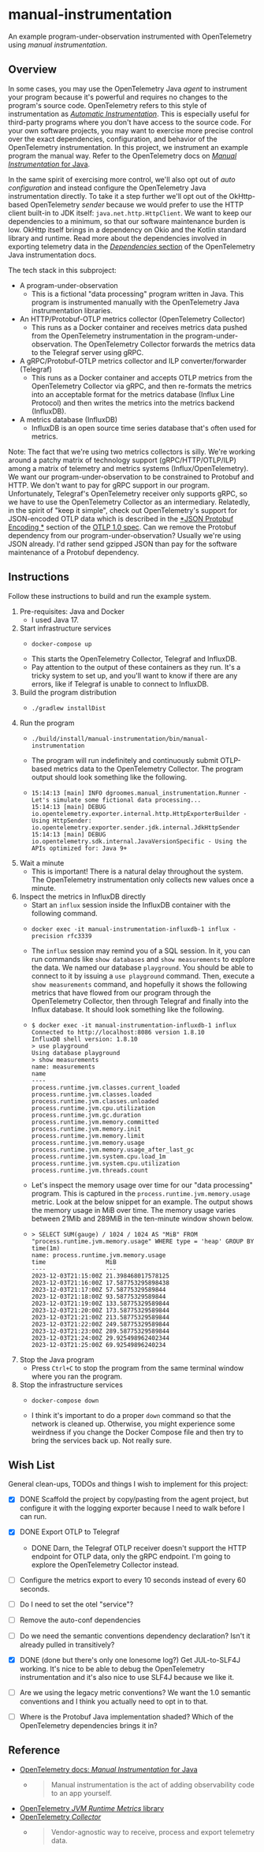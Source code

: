 # manual-instrumentation

An example program-under-observation instrumented with OpenTelemetry using *manual instrumentation*.


## Overview

In some cases, you may use the OpenTelemetry Java _agent_ to instrument your program because it's powerful and requires
no changes to the program's source code. OpenTelemetry refers to this style of instrumentation as [*Automatic Instrumentation*](https://opentelemetry.io/docs/instrumentation/java/automatic/).
This is especially useful for third-party programs where you don't have access to the source code. For your own software
projects, you may want to exercise more precise control over the exact dependencies, configuration, and behavior of the
OpenTelemetry instrumentation. In this project, we instrument an example program the manual way. Refer to the OpenTelemetry
docs on [*Manual Instrumentation* for Java](https://opentelemetry.io/docs/instrumentation/java/manual/).

In the same spirit of exercising more control, we'll also opt out of *auto configuration* and instead configure the
OpenTelemetry Java instrumentation directly. To take it a step further we'll opt out of the OkHttp-based OpenTelemetry
*sender* because we would prefer to use the HTTP client built-in to JDK itself: `java.net.http.HttpClient`. We want to
keep our dependencies to a minimum, so that our software maintenance burden is low. OkHttp itself brings in a dependency
on Okio and the Kotlin standard library and runtime. Read more about the dependencies involved in exporting telemetry
data in the [*Dependencies* section](https://opentelemetry.io/docs/instrumentation/java/exporters/#otlp-dependencies) of
the OpenTelemetry Java instrumentation docs. 

The tech stack in this subproject:

* A program-under-observation
  * This is a fictional "data processing" program written in Java. This program is instrumented manually with the
    OpenTelemetry Java instrumentation libraries.
* An HTTP/Protobuf-OTLP metrics collector (OpenTelemetry Collector)
  * This runs as a Docker container and receives metrics data pushed from the OpenTelemetry instrumentation in the
    program-under-observation. The OpenTelemetry Collector forwards the metrics data to the Telegraf server using gRPC.
* A gRPC/Protobuf-OTLP metrics collector and ILP converter/forwarder (Telegraf)
  * This runs as a Docker container and accepts OTLP metrics from the OpenTelemetry Collector via gRPC, and then
    re-formats the metrics into an acceptable format for the metrics database (Influx Line Protocol) and then writes the
    metrics into the metrics backend (InfluxDB). 
* A metrics database (InfluxDB)
  * InfluxDB is an open source time series database that's often used for metrics. 

Note: The fact that we're using two metrics collectors is silly. We're working around a patchy matrix of technology
support (gRPC/HTTP/OTLP/ILP) among a matrix of telemetry and metrics systems (Influx/OpenTelemetry). We want our
program-under-observation to be constrained to Protobuf and HTTP. We don't want to pay for gRPC support in our program.
Unfortunately, Telegraf's OpenTelemetry receiver only supports gRPC, so we have to use the OpenTelemetry Collector as
an intermediary. Relatedly, in the spirit of "keep it simple", check out OpenTelemetry's support for JSON-encoded OTLP
data which is described in the [*JSON Protobuf Encoding *](https://opentelemetry.io/docs/specs/otlp/#otlphttp) section
of the [OTLP 1.0 spec](https://opentelemetry.io/docs/specs/otlp/). Can we remove the Protobuf dependency from our program-under-observation?
Usually we're using JSON already. I'd rather send gzipped JSON than pay for the software maintenance of a Protobuf dependency.


## Instructions

Follow these instructions to build and run the example system.

1. Pre-requisites: Java and Docker
    * I used Java 17.
2. Start infrastructure services
    * ```shell
      docker-compose up
      ```
    * This starts the OpenTelemetry Collector, Telegraf and InfluxDB.
    * Pay attention to the output of these containers as they run. It's a tricky system to set up, and you'll want to
      know if there are any errors, like if Telegraf is unable to connect to InfluxDB.
3. Build the program distribution
    * ```shell
      ./gradlew installDist
      ```
4. Run the program 
    * ```shell
      ./build/install/manual-instrumentation/bin/manual-instrumentation
      ```
    * The program will run indefinitely and continuously submit OTLP-based metrics data to the OpenTelemetry Collector.
      The program output should look something like the following.
    * ```text
      15:14:13 [main] INFO dgroomes.manual_instrumentation.Runner - Let's simulate some fictional data processing...
      15:14:13 [main] DEBUG io.opentelemetry.exporter.internal.http.HttpExporterBuilder - Using HttpSender: io.opentelemetry.exporter.sender.jdk.internal.JdkHttpSender
      15:14:13 [main] DEBUG io.opentelemetry.sdk.internal.JavaVersionSpecific - Using the APIs optimized for: Java 9+
      ```
5. Wait a minute
    * This is important! There is a natural delay throughout the system. The OpenTelemetry instrumentation only collects
      new values once a minute.
6. Inspect the metrics in InfluxDB directly
    * Start an `influx` session inside the InfluxDB container with the following command.
    * ```shell
      docker exec -it manual-instrumentation-influxdb-1 influx -precision rfc3339
      ```
    * The `influx` session may remind you of a SQL session. In it, you can run commands like `show databases` and
      `show measurements` to explore the data. We named our database `playground`. You should be able to connect to it
      by issuing a `use playground` command. Then, execute a `show measurements` command, and hopefully it shows the
      following metrics that have flowed from our program through the OpenTelemetry Collector, then through Telegraf and
      finally into the Influx database. It should look something like the following.
    * ```text
      $ docker exec -it manual-instrumentation-influxdb-1 influx
      Connected to http://localhost:8086 version 1.8.10
      InfluxDB shell version: 1.8.10
      > use playground
      Using database playground
      > show measurements
      name: measurements
      name
      ----
      process.runtime.jvm.classes.current_loaded
      process.runtime.jvm.classes.loaded
      process.runtime.jvm.classes.unloaded
      process.runtime.jvm.cpu.utilization
      process.runtime.jvm.gc.duration
      process.runtime.jvm.memory.committed
      process.runtime.jvm.memory.init
      process.runtime.jvm.memory.limit
      process.runtime.jvm.memory.usage
      process.runtime.jvm.memory.usage_after_last_gc
      process.runtime.jvm.system.cpu.load_1m
      process.runtime.jvm.system.cpu.utilization
      process.runtime.jvm.threads.count
      ```
    * Let's inspect the memory usage over time for our "data processing" program. This is captured in the `process.runtime.jvm.memory.usage`
      metric. Look at the below snippet for an example. The output shows the memory usage in MiB over time. The memory
      usage varies between 21Mib and 289MiB in the ten-minute window shown below.
    * ```text
      > SELECT SUM(gauge) / 1024 / 1024 AS "MiB" FROM "process.runtime.jvm.memory.usage" WHERE type = 'heap' GROUP BY time(1m)
      name: process.runtime.jvm.memory.usage
      time                 MiB
      ----                 ---
      2023-12-03T21:15:00Z 21.398468017578125
      2023-12-03T21:16:00Z 17.587753295898438
      2023-12-03T21:17:00Z 57.58775329589844
      2023-12-03T21:18:00Z 93.58775329589844
      2023-12-03T21:19:00Z 133.58775329589844
      2023-12-03T21:20:00Z 173.58775329589844
      2023-12-03T21:21:00Z 213.58775329589844
      2023-12-03T21:22:00Z 249.58775329589844
      2023-12-03T21:23:00Z 289.58775329589844
      2023-12-03T21:24:00Z 29.925498962402344
      2023-12-03T21:25:00Z 69.92549896240234
      ``` 
7. Stop the Java program
    * Press `Ctrl+C` to stop the program from the same terminal window where you ran the program.
8. Stop the infrastructure services
    * ```shell
      docker-compose down
      ```
    * I think it's important to do a proper `down` command so that the network is cleaned up. Otherwise, you might
      experience some weirdness if you change the Docker Compose file and then try to bring the services back up. Not
      really sure.


## Wish List

General clean-ups, TODOs and things I wish to implement for this project:

* [x] DONE Scaffold the project by copy/pasting from the agent project, but configure it with the logging exporter
  because I need to walk before I can run.
* [x] DONE Export OTLP to Telegraf
   * DONE Darn, the Telegraf OTLP receiver doesn't support the HTTP endpoint for OTLP data, only the gRPC endpoint. I'm going
     to explore the OpenTelemetry Collector instead.
* [ ] Configure the metrics export to every 10 seconds instead of every 60 seconds.
* [ ] Do I need to set the otel "service"?
* [ ] Remove the auto-conf dependencies
* [ ] Do we need the semantic conventions dependency declaration? Isn't it already pulled in transitively? 
* [x] DONE (done but there's only one lonesome log?) Get JUL-to-SLF4J working. It's nice to be able to debug the OpenTelemetry instrumentation and it's also nice to use
  SLF4J because we like it. 
* [ ] Are we using the legacy metric conventions? We want the 1.0 semantic conventions and I think you actually need to
  opt in to that.
* [ ] Where is the Protobuf Java implementation shaded? Which of the OpenTelemetry dependencies brings it in? 


## Reference

* [OpenTelemetry docs: *Manual Instrumentation* for Java](https://opentelemetry.io/docs/instrumentation/java/manual/)
  * > Manual instrumentation is the act of adding observability code to an app yourself.
* [OpenTelemetry *JVM Runtime Metrics* library](https://github.com/open-telemetry/opentelemetry-java-instrumentation/tree/main/instrumentation/runtime-telemetry/runtime-telemetry-java8/library)
* [OpenTelemetry *Collector*](https://opentelemetry.io/docs/collector/)
  * > Vendor-agnostic way to receive, process and export telemetry data.

